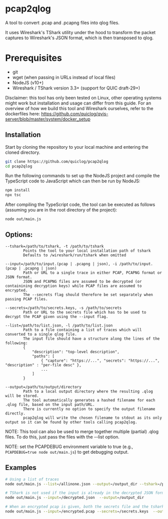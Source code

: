 # pcap2qlog
A tool to convert .pcap and .pcapng files into qlog files. 

It uses Wireshark's TShark utility under the hood to transform the packet captures to Wireshark's JSON format, which is then transposed to qlog.

# Prerequisites

- git
- wget (when passing in URLs instead of local files)
- NodeJS (v10+)
- Wireshark / TShark version 3.3+ (support for QUIC draft-29+)

Disclaimer: this tool has only been tested on Linux, other operating systems might work but installation and usage can differ from this guide.
For an overview of how we build this tool and Wireshark ourselves, refer to the dockerfiles here: https://github.com/quiclog/qvis-server/blob/master/system/docker_setup

## Installation

Start by cloning the repository to your local machine and entering the cloned directory.

```sh
git clone https://github.com/quiclog/pcap2qlog
cd pcap2qlog
```

Run the following commands to set up the NodeJS project and compile the TypeScript code to JavaScript which can then be run by NodeJS:

```sh
npm install
npx tsc
```

After compiling the TypeScript code, the tool can be executed as follows (assuming you are in the root directory of the project):

```sh
node out/main.js
```

## Options:

```
--tshark=/path/to/tshark, -t /path/to/tshark
        Points the tool to your local installation path of tshark
        Defaults to /wireshark/run/tshark when omitted

--input=/path/to/input.(pcap | .pcapng | json), -i /path/to/input.(pcap | .pcapng | json)
        Path or URL to a single trace in either PCAP, PCAPNG format or JSON format.
        JSON and PCAPNG files are assumed to be decrypted (or containining decryption keys) while PCAP files are assumed to encrypted.
        The --secrets flag should therefore be set separately when passing PCAP files.

--secrets=/path/to/secrets.keys, -s /path/to/secrets
        Path or URL to the secrets file which has to be used to decrypt the PCAP given using the --input flag.

--list=/path/to/list.json, -l /path/to/list.json
        Path to a file containing a list of traces which will converted to a single qlog file.
        The input file should have a structure along the lines of the following:
        {
            "description": "top-level description",
            "paths": [
                { "capture": "https://...", "secrets": "https://...", "description" : "per-file desc" },
                ...
            ]
        }

--output=/path/to/output/directory
        Path to a local output directory where the resulting .qlog will be stored.
        The tool automatically generates a hashed filename for each .qlog file, based on the input path/URL.
        There is currently no option to specify the output filename directly.
        pcap2qlog will write the chosen filename to stdout as its only output so it can be found by other tools calling pcap2qlog. 
```

NOTE: This tool can also be used to merge together multiple (partial) .qlog files. To do this, just pass the files with the --list option.

NOTE: set the PCAPDEBUG environment variable to true (e.g., `PCAPDEBUG=true node out/main.js`) to get debugging output. 

## Examples

```sh
# Using a list of traces
node out/main.js --list=/allinone.json --output=/output_dir --tshark=/path/to/tshark

# TShark is not used if the input is already in the decrypted JSON format
node out/main.js --input=/decrypted.json  --output=/output_dir

# When an encrypted pcap is given, both the secrets file and the tshark executable should be given
node out/main.js --input=/encrypted.pcap --secrets=/secrets.keys  --output=/output_dir --tshark=/path/to/tshark
```